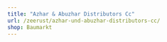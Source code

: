 ```yaml
---
title: "Azhar & Abuzhar Distributors Cc"
url: /zeerust/azhar-und-abuzhar-distributors-cc/
shop: Baumarkt
---
```

